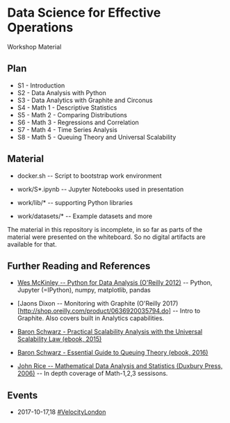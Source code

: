 # Data Science for Effective Operations

Workshop Material

## Plan

* S1 - Introduction
* S2 - Data Analysis with Python
* S3 - Data Analytics with Graphite and Circonus
* S4 - Math 1 - Descriptive Statistics
* S5 - Math 2 - Comparing Distributions
* S6 - Math 3 - Regressions and Correlation 
* S7 - Math 4 - Time Series Analysis
* S8 - Math 5 - Queuing Theory and Universal Scalability

## Material

* docker.sh -- Script to bootstrap work environment

* work/S*.ipynb -- Jupyter Notebooks used in presentation

* work/lib/* -- supporting Python libraries

* work/datasets/* -- Example datasets and more

The material in this repository is incomplete, in so far as parts of the material were presented on the whiteboard.
So no digital artifacts are available for that.

## Further Reading and References

* [Wes McKinley -- Python for Data Analysis (O'Reilly 2012)](http://shop.oreilly.com/product/0636920023784.do) -- Python, Jupyter (=IPython), numpy, matplotlib, pandas

* [Jaons Dixon -- Monitoring with Graphite (O'Reilly 2017)[http://shop.oreilly.com/product/0636920035794.do] -- Intro to Graphite. Also covers built in Analytics capabilities.

* [Baron Schwarz - Practical Scalability Analysis with the Universal Scalability Law (ebook, 2015)](https://www.vividcortex.com/resources/universal-scalability-law/)

* [Baron Schwarz - Essential Guide to Queuing Theory (ebook, 2016)](https://www.vividcortex.com/resources/queueing-theory)

* [John Rice -- Mathematical Data Analysis and Statistics (Duxbury Press, 2006)](https://www.amazon.com/Mathematical-Statistics-Analysis-Available-Enhanced/dp/0534399428) -- In depth coverage of Math-1,2,3 sessisons.

## Events

* 2017-10-17,18 [#VelocityLondon](https://conferences.oreilly.com/velocity/vl-eu/public/schedule/speaker/205186)

